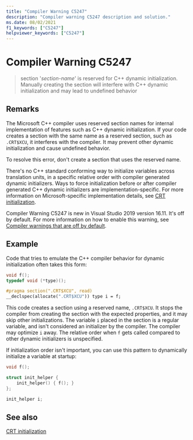 ```yaml
---
title: "Compiler Warning C5247"
description: "Compiler warning C5247 description and solution."
ms.date: 08/02/2021
f1_keywords: ["C5247"]
helpviewer_keywords: ["C5247"]
---
```

# Compiler Warning C5247

> section '*section-name*' is reserved for C++ dynamic initialization. Manually creating the section will interfere with C++ dynamic initialization and may lead to undefined behavior

## Remarks

The Microsoft C++ compiler uses reserved section names for internal implementation of features such as C++ dynamic initialization. If your code creates a section with the same name as a reserved section, such as `.CRT$XCU`, it interferes with the compiler. It may prevent other dynamic initialization and cause undefined behavior.

To resolve this error, don't create a section that uses the reserved name.

There's no C++ standard conforming way to initialize variables across translation units, in a specific relative order with compiler generated dynamic initializers. Ways to force initialization before or after compiler generated C++ dynamic initializers are implementation-specific. For more information on Microsoft-specific implementation details, see [CRT initialization](../../c-runtime-library/crt-initialization.md).

Compiler Warning C5247 is new in Visual Studio 2019 version 16.11. It's off by default. For more information on how to enable this warning, see [Compiler warnings that are off by default](../../preprocessor/compiler-warnings-that-are-off-by-default.md).

## Example

Code that tries to emulate the C++ compiler behavior for dynamic initialization often takes this form:

```cpp
void f();
typedef void (*type)();

#pragma section(".CRT$XCU", read)
__declspec(allocate(".CRT$XCU")) type i = f;
```

This code creates a section using a reserved name, `.CRT$XCU`. It stops the compiler from creating the section with the expected properties, and it may skip other initializations. The variable `i` placed in the section is a regular variable, and isn't considered an initializer by the compiler. The compiler may optimize `i` away. The relative order when `f` gets called compared to other dynamic initializers is unspecified.

If initialization order isn't important, you can use this pattern to dynamically initialize a variable at startup:

```cpp
void f();

struct init_helper {
    init_helper() { f(); }
};

init_helper i;
```

## See also

[CRT initialization](../../c-runtime-library/crt-initialization.md)
